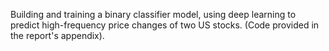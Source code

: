 Building and training a binary classifier model, using deep learning to predict high-frequency price changes of two US stocks. (Code provided in the report's appendix).
